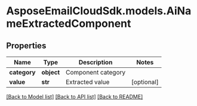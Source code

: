 # AsposeEmailCloudSdk.models.AiNameExtractedComponent
## Properties
Name | Type | Description | Notes
------------ | ------------- | ------------- | -------------
**category** | **object** | Component category              | 
**value** | **str** | Extracted value              | [optional] 



[[Back to Model list]](README.md#documentation-for-models) [[Back to API list]](README.md#documentation-for-api-endpoints) [[Back to README]](README.md)


